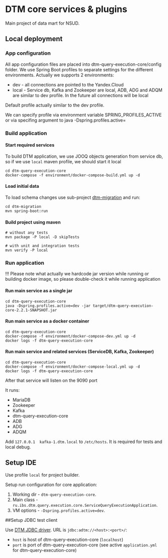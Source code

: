 # DTM core services & plugins
Main project of data mart for NSUD.

## Local deployment

### App configuration
All app configuration files are placed into dtm-query-execution-core/config folder.
We use Spring Boot profiles to separate settings for the different environments.
Actually we supports 2 environments:
* dev - all connections are pointed to the Yandex.Cloud
* local - Service db, Kafka and Zookeeper are local, ADB, ADG and ADQM are similar to dev profile. In the future all connections will be local

Default profile actually similar to the dev profile.

We can specify profile via environment variable SPRING_PROFILES_ACTIVE or via specifing argument to java -Dspring.profiles.active=

### Build application

#### Start required services
To build DTM application, we use JOOQ objects generation from service db, so if we use `local` maven profile, we should start it local
 
```shell script
cd dtm-query-execution-core
docker-compose -f environment/docker-compose-build.yml up -d
```

#### Load initial data

To load schema changes use sub-project [dtm-migration](dtm-migration/README.md) and run:
```shell script
cd dtm-migration
mvn spring-boot:run
```

#### Build project using maven

```shell script
# without any tests
mvn package -P local -D skipTests

# with unit and integration tests
mvn verify -P local
```

### Run application

!!! Please note what actually we hardcode jar version while running or building docker image, so please double-check it while running application

#### Run main service as a single jar

```shell script
cd dtm-query-execution-core
java -Dspring.profiles.active=dev -jar target/dtm-query-execution-core-2.2.1-SNAPSHOT.jar
```

#### Run main service as a docker container

```shell script
cd dtm-query-execution-core
docker-compose -f environment/docker-compose-dev.yml up -d
docker logs -f dtm-query-execution-core
```

#### Run main service and related services (ServiceDB, Kafka, Zookeeper) 

```shell script
cd dtm-query-execution-core
docker-compose -f environment/docker-compose-local.yml up -d
docker logs -f dtm-query-execution-core
```
After that service will listen on the 9090 port

It runs:
* MariaDB
* Zookeeper
* Kafka
* dtm-query-execution-core
* ADB
* ADG
* ADQM

Add `127.0.0.1	kafka-1.dtm.local` to `/etc/hosts`. It is required for tests and local debug.

## Setup IDE

Use profile `local` for project builder.

Setup run configuration for core application:
 1. Working dir - `dtm-query-execution-core`.
 2. Main class - `ru.ibs.dtm.query.execution.core.ServiceQueryExecutionApplication`.
 3. VM options - `-Dspring.profiles.active=dev`.

##Setup JDBC test client

Use [DTM JDBC driver](https://github.com/arenadata/dtm-jdbc-driver).
URL is `jdbc:adtm://<host>:<port>/`:
 - `host` is host of dtm-query-execution-core (`localhost`)
 - `port` is port of dtm-query-execution-core (see active `application.yml` for dtm-query-execution-core)
